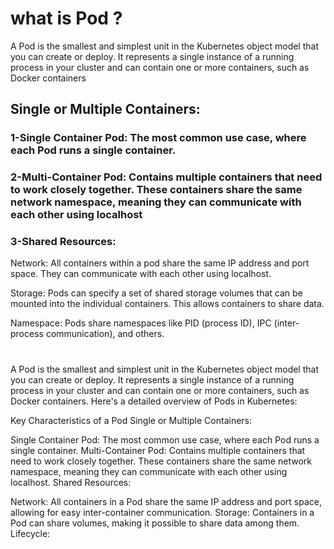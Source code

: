 # what is Pod ?
A Pod is the smallest and simplest unit in the Kubernetes object model that you can create or deploy. It represents a single instance of a running process in your cluster and can contain one or more containers, such as Docker containers

## Single or Multiple Containers:

 ### 1-Single Container Pod: The most common use case, where each Pod runs a single container.
 ### 2-Multi-Container Pod: Contains multiple containers that need to work closely together. These containers share the same network namespace, meaning they can communicate with each other using localhost
### 3-Shared Resources:

Network: All containers within a pod share the same IP address and port space. They can communicate with each other using localhost.

Storage: Pods can specify a set of shared storage volumes that can be mounted into the individual containers. This allows containers to share data.

Namespace: Pods share namespaces like PID (process ID), IPC (inter-process communication), and others.

# 
A Pod is the smallest and simplest unit in the Kubernetes object model that you can create or deploy. It represents a single instance of a running process in your cluster and can contain one or more containers, such as Docker containers. Here's a detailed overview of Pods in Kubernetes:

Key Characteristics of a Pod
Single or Multiple Containers:

Single Container Pod: The most common use case, where each Pod runs a single container.
Multi-Container Pod: Contains multiple containers that need to work closely together. These containers share the same network namespace, meaning they can communicate with each other using localhost.
Shared Resources:

Network: All containers in a Pod share the same IP address and port space, allowing for easy inter-container communication.
Storage: Containers in a Pod can share volumes, making it possible to share data among them.
Lifecycle:


